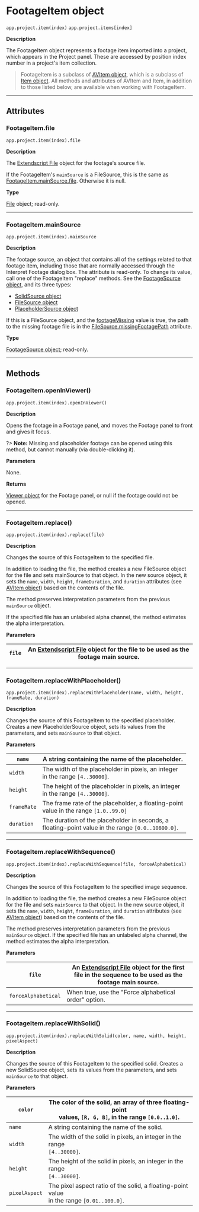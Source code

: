 # FootageItem object

`app.project.item(index)`
`app.project.items[index]`

**Description**

The FootageItem object represents a footage item imported into a project, which appears in the Project panel. These are accessed by position index number in a project's item collection.

> FootageItem is a subclass of [AVItem object](avitem.md#avitem), which is a subclass of [Item object](item.md#item). All methods and attributes of AVItem and Item, in addition to those listed below, are available when working with FootageItem.

---

## Attributes

### FootageItem.file

`app.project.item(index).file`

**Description**

The [Extendscript File](https://extendscript.docsforadobe.dev/file-system-access/file-object.html) object for the footage's source file.

If the FootageItem's `mainSource` is a FileSource, this is the same as [FootageItem.mainSource.file](../sources/filesource.md#filesourcefile). Otherwise it is null.

**Type**

[File](https://extendscript.docsforadobe.dev/file-system-access/file-object.html) object; read-only.

---

### FootageItem.mainSource

`app.project.item(index).mainSource`

**Description**

The footage source, an object that contains all of the settings related to that footage item, including those that are normally accessed through the Interpret Footage dialog box. The attribute is read-only. To change its value, call one of the FootageItem "replace" methods. See the [FootageSource object](../sources/footagesource.md#footagesource), and its three types:

- [SolidSource object](../sources/solidsource.md#solidsource)
- [FileSource object](../sources/filesource.md#filesource)
- [PlaceholderSource object](../sources/placeholdersource.md#placeholdersource)

If this is a FileSource object, and the [footageMissing](avitem.md#avitemfootagemissing) value is true, the path to the missing footage file is in the [FileSource.missingFootagePath](../sources/filesource.md#filesourcemissingfootagepath) attribute.

**Type**

[FootageSource object](../sources/footagesource.md#footagesource); read-only.

---

## Methods

### FootageItem.openInViewer()

`app.project.item(index).openInViewer()`

**Description**

Opens the footage in a Footage panel, and moves the Footage panel to front and gives it focus.

?> **Note:** Missing and placeholder footage can be opened using this method, but cannot manually (via double-clicking it).

**Parameters**

None.

**Returns**

[Viewer object](../other/viewer.md#viewer) for the Footage panel, or null if the footage could not be opened.

---

### FootageItem.replace()

`app.project.item(index).replace(file)`

**Description**

Changes the source of this FootageItem to the specified file.

In addition to loading the file, the method creates a new FileSource object for the file and sets mainSource to that object. In the new source object, it sets the `name`, `width`, `height`, `frameDuration`, and `duration` attributes (see [AVItem object](avitem.md#avitem)) based on the contents of the file.

The method preserves interpretation parameters from the previous `mainSource` object.

If the specified file has an unlabeled alpha channel, the method estimates the alpha interpretation.

**Parameters**

| `file`   | An [Extendscript File](https://extendscript.docsforadobe.dev/file-system-access/file-object.html) object for the file to be used as the footage main source.   |
|----------|----------------------------------------------------------------------------------------------------------------------------------------------------------------|

---

### FootageItem.replaceWithPlaceholder()

`app.project.item(index).replaceWithPlaceholder(name, width, height, frameRate, duration)`

**Description**

Changes the source of this FootageItem to the specified placeholder. Creates a new PlaceholderSource object, sets its values from the parameters, and sets `mainSource` to that object.

**Parameters**

| `name`      | A string containing the name of the placeholder.                                                      |
|-------------|-------------------------------------------------------------------------------------------------------|
| `width`     | The width of the placeholder in pixels, an integer<br/>in the range `[4..30000]`.                     |
| `height`    | The height of the placeholder in pixels, an integer<br/>in the range `[4..30000]`.                    |
| `frameRate` | The frame rate of the placeholder, a floating-point<br/>value in the range `[1.0..99.0]`              |
| `duration`  | The duration of the placeholder in seconds, a<br/>floating-point value in the range `[0.0..10800.0]`. |

---

### FootageItem.replaceWithSequence()

`app.project.item(index).replaceWithSequence(file, forceAlphabetical)`

**Description**

Changes the source of this FootageItem to the specified image sequence.

In addition to loading the file, the method creates a new FileSource object for the file and sets `mainSource` to that object. In the new source object, it sets the `name`, `width`, `height`, `frameDuration`, and `duration` attributes (see [AVItem object](avitem.md#avitem)) based on the contents of the file.

The method preserves interpretation parameters from the previous `mainSource` object. If the specified file has an unlabeled alpha channel, the method estimates the alpha interpretation.

**Parameters**

| `file`              | An [Extendscript File](https://extendscript.docsforadobe.dev/file-system-access/file-object.html) object for the first file in the sequence to be used as the footage main source.   |
|---------------------|--------------------------------------------------------------------------------------------------------------------------------------------------------------------------------------|
| `forceAlphabetical` | When true, use the "Force alphabetical order" option.                                                                                                                                |

---

### FootageItem.replaceWithSolid()

`app.project.item(index).replaceWithSolid(color, name, width, height, pixelAspect)`

**Description**

Changes the source of this FootageItem to the specified solid. Creates a new SolidSource object, sets its values from the parameters, and sets `mainSource` to that object.

**Parameters**

| `color`       | The color of the solid, an array of three floating-point<br/>values, `[R, G, B]`, in the range `[0.0..1.0]`.   |
|---------------|----------------------------------------------------------------------------------------------------------------|
| `name`        | A string containing the name of the solid.                                                                     |
| `width`       | The width of the solid in pixels, an integer in the range<br/>`[4..30000]`.                                    |
| `height`      | The height of the solid in pixels, an integer in the range<br/>`[4..30000]`.                                   |
| `pixelAspect` | The pixel aspect ratio of the solid, a floating-point value<br/>in the range `[0.01..100.0]`.                  |
